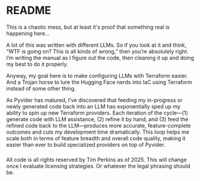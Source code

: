 
# README

This is a chaotic mess, but at least it's proof that something real is happening here…

A lot of this was written with different LLMs. So if you look at it and think, “WTF is going on? This is all kinds of wrong,” then you’re absolutely right. I’m writing the manual as I figure out the code, then cleaning it up and doing my best to do it properly.

Anyway, my goal here is to make configuring LLMs with Terraform easier. And a Trojan horse to lure the Hugging Face nerds into IaC using Terraform instead of some other thing.

As Pyvider has matured, I’ve discovered that feeding my in-progress or newly generated code back into an LLM has exponentially sped up my ability to spin up new Terraform providers. Each iteration of the cycle—(1) generate code with LLM assistance, (2) refine it by hand, and (3) feed the refined code back to the LLM—produces more accurate, feature-complete outcomes and cuts my development time dramatically. This loop helps me scale both in terms of feature breadth and overall code quality, making it easier than ever to build specialized providers on top of Pyvider.

###

All code is all rights reserved by Tim Perkins as of 2025. This will change once I evaluate licensing strategies. Or whatever the legal phrasing should be.
